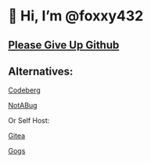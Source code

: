 # 👋 Hi, I’m @foxxy432

## [Please Give Up Github](https://giveupgithub.org)

## Alternatives:

[Codeberg](https://codeberg.org/)

[NotABug](https://notabug.org/)

Or Self Host:

[Gitea](https://gitea.io/)

[Gogs](https://gogs.io/)
